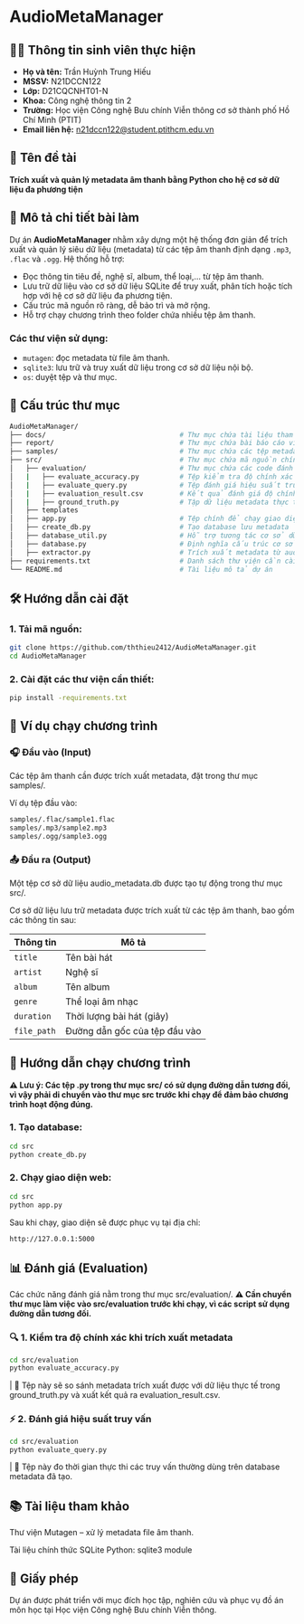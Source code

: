 # AudioMetaManager

## 👨‍🎓 Thông tin sinh viên thực hiện

- **Họ và tên:** Trần Huỳnh Trung Hiếu
- **MSSV:** N21DCCN122
- **Lớp:** D21CQCNHT01-N
- **Khoa:** Công nghệ thông tin 2
- **Trường:** Học viện Công nghệ Bưu chính Viễn thông cơ sở thành phố Hồ Chí Minh (PTIT)
- **Email liên hệ:** n21dccn122@student.ptithcm.edu.vn

## 📌 Tên đề tài

**Trích xuất và quản lý metadata âm thanh bằng Python cho hệ cơ sở dữ liệu đa phương tiện**

## 📝 Mô tả chi tiết bài làm

Dự án **AudioMetaManager** nhằm xây dựng một hệ thống đơn giản để trích xuất và quản lý siêu dữ liệu (metadata) từ các tệp âm thanh định dạng `.mp3`, `.flac` và `.ogg`. Hệ thống hỗ trợ:
- Đọc thông tin tiêu đề, nghệ sĩ, album, thể loại,... từ tệp âm thanh.
- Lưu trữ dữ liệu vào cơ sở dữ liệu SQLite để truy xuất, phân tích hoặc tích hợp với hệ cơ sở dữ liệu đa phương tiện.
- Cấu trúc mã nguồn rõ ràng, dễ bảo trì và mở rộng.
- Hỗ trợ chạy chương trình theo folder chứa nhiều tệp âm thanh.

### Các thư viện sử dụng:
- `mutagen`: đọc metadata từ file âm thanh.
- `sqlite3`: lưu trữ và truy xuất dữ liệu trong cơ sở dữ liệu nội bộ.
- `os`: duyệt tệp và thư mục.

## 📁 Cấu trúc thư mục

```bash
AudioMetaManager/
├── docs/                                 # Thư mục chứa tài liệu tham khảo
├── report/                               # Thư mục chứa bài báo cáo viết bằng LaTeX
├── samples/                              # Thư mục chứa các tệp metadata audio đầu vào
├── src/                                  # Thư mục chứa mã nguồn chính
│   ├── evaluation/                       # Thư mục chứa các code đánh giá kết quả
│   |   ├── evaluate_accuracy.py          # Tệp kiểm tra độ chính xác khi trích xuất dữ liệu
│   |   ├── evaluate_query.py             # Tệp đánh giá hiệu suất truy vấn trong cơ sở dữ liệu
│   |   ├── evaluation_result.csv         # Kết quả đánh giá độ chính xác khi trích xuất dữ liệu
│   |   ├── ground_truth.py               # Tập dữ liệu metadata thực tế dùng để kiểm tra tính chính xác
│   ├── templates                         
│   ├── app.py                            # Tệp chính để chạy giao diện chương trình chương trình
│   ├── create_db.py                      # Tạo database lưu metadata
│   ├── database_util.py                  # Hỗ trợ tương tác cơ sở dữ liệu
│   ├── database.py                       # Định nghĩa cấu trúc cơ sở dữ liệu
│   ├── extractor.py                      # Trích xuất metadata từ audio
├── requirements.txt                      # Danh sách thư viện cần cài đặt
└── README.md                             # Tài liệu mô tả dự án 
```

## 🛠️ Hướng dẫn cài đặt

### 1. Tải mã nguồn:
```bash
git clone https://github.com/ththieu2412/AudioMetaManager.git
cd AudioMetaManager
```

### 2. Cài đặt các thư viện cần thiết:
```bash
pip install -requirements.txt
```

## 🧪 Ví dụ chạy chương trình
### 🎧 Đầu vào (Input)
Các tệp âm thanh cần được trích xuất metadata, đặt trong thư mục samples/.

Ví dụ tệp đầu vào:

```bash
samples/.flac/sample1.flac
samples/.mp3/sample2.mp3
samples/.ogg/sample3.ogg
```

### 📤 Đầu ra (Output)
Một tệp cơ sở dữ liệu audio_metadata.db được tạo tự động trong thư mục src/.

Cơ sở dữ liệu lưu trữ metadata được trích xuất từ các tệp âm thanh, bao gồm các thông tin sau:

| Thông tin   | Mô tả                              |
| ----------- | ---------------------------------- |
| `title`     | Tên bài hát                        |
| `artist`    | Nghệ sĩ                            |
| `album`     | Tên album                          |
| `genre`     | Thể loại âm nhạc                   |
| `duration`  | Thời lượng bài hát (giây)          |
| `file_path` | Đường dẫn gốc của tệp đầu vào      |

## 🚀 Hướng dẫn chạy chương trình

**⚠️ Lưu ý: Các tệp .py trong thư mục src/ có sử dụng đường dẫn tương đối, vì vậy phải di chuyển vào thư mục src trước khi chạy để đảm bảo chương trình hoạt động đúng.**
### 1. Tạo database:

```bash
cd src
python create_db.py
```

### 2. Chạy giao diện web:

```bash
cd src
python app.py
```

Sau khi chạy, giao diện sẽ được phục vụ tại địa chỉ:
```bash
http://127.0.0.1:5000
```


## 📊 Đánh giá (Evaluation)

Các chức năng đánh giá nằm trong thư mục src/evaluation/.
**⚠️ Cần chuyển thư mục làm việc vào src/evaluation trước khi chạy, vì các script sử dụng đường dẫn tương đối.**

### 🔍 1. Kiểm tra độ chính xác khi trích xuất metadata

```bash
cd src/evaluation
python evaluate_accuracy.py

```

| 📌 Tệp này sẽ so sánh metadata trích xuất được với dữ liệu thực tế trong ground_truth.py và xuất kết quả ra evaluation_result.csv.

### ⚡ 2. Đánh giá hiệu suất truy vấn

```bash
cd src/evaluation
python evaluate_query.py
```

| 📌 Tệp này đo thời gian thực thi các truy vấn thường dùng trên database metadata đã tạo.

## 📚 Tài liệu tham khảo

Thư viện Mutagen – xử lý metadata file âm thanh.

Tài liệu chính thức SQLite Python: sqlite3 module

## 📜 Giấy phép

Dự án được phát triển với mục đích học tập, nghiên cứu và phục vụ đồ án môn học tại Học viện Công nghệ Bưu chính Viễn thông.
